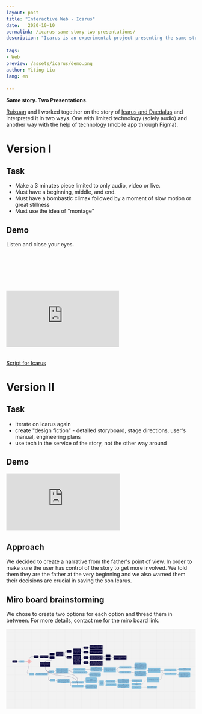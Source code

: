 ```yaml
---
layout: post
title: "Interactive Web - Icarus"
date:   2020-10-10
permalink: /icarus-same-story-two-presentations/
description: "Icarus is an experimental project presenting the same story through two contrasting perspectives, exploring narrative depth and audience perception."

tags: 
- Web 
preview: /assets/icarus/demo.png
author: Yiting Liu 
lang: en

---
```


**Same story. Two Presentations.**

[Ruixuan](http://ruixuanli.net/works) and I worked together on the story of [Icarus and Daedalus](https://en.wikipedia.org/wiki/Icarus) and interpreted it in two ways. One with limited technology (solely audio) and another way with the help of technology (mobile app through Figma). 


# Version I

## **Task**

- Make a 3 minutes piece limited to only audio, video or live.
- Must have a beginning, middle, and end.
- Must have a bombastic climax followed by a moment of slow motion or great stillness
- Must use the idea of "montage"

## **Demo**

Listen and close your eyes. 

<div class="iframe-container" style=" padding-top: 20%;">
<iframe class="responsive-iframe"  scrolling="no" frameborder="no" allow="autoplay" src="https://w.soundcloud.com/player/?url=https%3A//api.soundcloud.com/tracks/952037710&color=%233c3c34&auto_play=false&hide_related=true&show_comments=true&show_user=true&show_reposts=false&show_teaser=true"></iframe>
</div>

<br>

[Script for Icarus](assets/icarus/Icarus-Script.html)

# Version II

## Task 

- Iterate on Icarus again
- create "design fiction" - detailed storyboard, stage directions, user's manual, engineering plans
- use tech in the service of the story, not the other way around

## Demo

<div class="iframe-container-vertical">
<iframe class="responsive-iframe" style="border: 1px solid rgba(0, 0, 0, 0.1);" src="https://www.figma.com/embed?embed_host=share&url=https%3A%2F%2Fwww.figma.com%2Fproto%2FVNfMuvNQQCAFvii2XAxidg%2FIcarus%3Fembed_host%3Dshare%26kind%3D%26node-id%3D7%253A6%26scaling%3Dcontain" allowfullscreen></iframe>
</div>


## Approach

We decided to create a narrative from the father's point of view. In order to make sure the user has control of the story to get more involved. We told them they are the father at the very beginning and we also warned them their decisions are crucial in saving the son Icarus. 

## Miro board brainstorming

We chose to create two options for each option and thread them in between. For more details, contact me for the miro board link. 

![assets/icarus/mindmap.png](assets/icarus/mindmap.png)